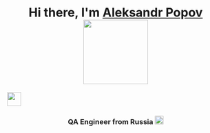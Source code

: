 <h1 align="center">Hi there, I'm <a href="https://www.linkedin.com/in/aleksandrpopovqa/" target="_blank">Aleksandr Popov</a> <img src="[https://github.com/blackcater/blackcater/raw/main/images/Hi.gif](https://github.com/blackcater/blackcater/raw/main/images/banner.gif)" height="150"/></h1>
<img src="https://github.com/blackcater/blackcater/raw/main/images/Hi.gif" height="32"/></h1>
<h3 align="center">QA Engineer from Russia <img src="http://re-met.ru/upload/medialibrary/d47/6j49s7gjt1zjflqk3t4igrr5c5fdgd1i.png" height="20"/></h3>

